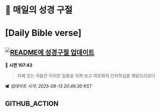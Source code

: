 # 🙏 매일의 성경 구절
# [Daily Bible verse]
## [![README에 성경구절 업데이트](https://github.com/DONGSUKA/first_test/actions/workflows/update-readme-bible.yml/badge.svg)](https://github.com/DONGSUKA/first_test/actions/workflows/update-readme-bible.yml)
<!-- START_BIBLE_VERSE -->
📖 **시편 107:43**
> 지혜 있는 자들은 이러한 일들을 지켜 보고 여호와의 인자하심을 깨달으리로다

🕊️ _업데이트 시각: 2025-08-13 20:46:30 KST_
  <!-- END_BIBLE_VERSE -->
## GITHUB_ACTION
